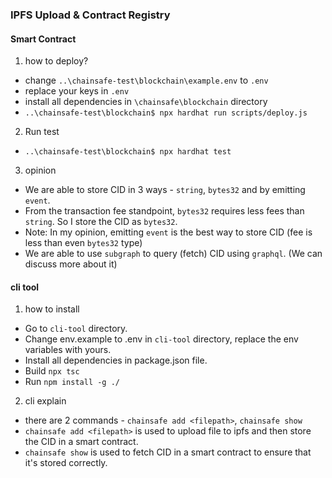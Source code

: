 ### IPFS Upload & Contract Registry


#### Smart Contract

1. how to deploy?
- change `..\chainsafe-test\blockchain\example.env` to `.env`
- replace your keys in `.env`
- install all dependencies in `\chainsafe\blockchain` directory
- `..\chainsafe-test\blockchain$ npx hardhat run scripts/deploy.js`

2. Run test
- `..\chainsafe-test\blockchain$ npx hardhat test`

3. opinion
- We are able to store CID in 3 ways - `string`, `bytes32` and by emitting `event`.
- From the transaction fee standpoint, `bytes32` requires less fees than `string`. So I store the CID as `bytes32`.
- Note: In my opinion, emitting `event` is the best way to store CID (fee is less than even `bytes32` type)
- We are able to use `subgraph` to query (fetch) CID using `graphql`. (We can discuss more about it)

#### cli tool

1. how to install
- Go to `cli-tool` directory.
- Change env.example to .env in `cli-tool` directory, replace the env variables with yours.
- Install all dependencies in package.json file.
- Build `npx tsc`
- Run `npm install -g ./`

2. cli explain
- there are 2 commands - `chainsafe add <filepath>`, `chainsafe show`
- `chainsafe add <filepath>` is used to upload file to ipfs and then store the CID in a smart contract.
- `chainsafe show` is used to fetch CID in a smart contract to ensure that it's stored correctly.